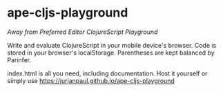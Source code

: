 # ape-cljs-playground
*Away from Preferred Editor ClojureScript Playground*

Write and evaluate ClojureScript in your mobile device's browser.
Code is stored in your browser's localStorage. Parentheses are kept balanced by Parinfer.

index.html is all you need, including documentation.
Host it yourself or simply use https://jurjanpaul.github.io/ape-cljs-playground
